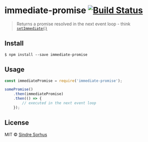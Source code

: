 # immediate-promise [![Build Status](https://travis-ci.org/sindresorhus/immediate-promise.svg?branch=master)](https://travis-ci.org/sindresorhus/immediate-promise)

> Returns a promise resolved in the next event loop - think [`setImmediate()`](https://nodejs.org/api/timers.html#timers_setimmediate_callback_arg)


## Install

```
$ npm install --save immediate-promise
```


## Usage

```js
const immediatePromise = require('immediate-promise');

somePromise()
	.then(immediatePromise)
	.then(() => {
		// executed in the next event loop
	});
```


## License

MIT © [Sindre Sorhus](http://sindresorhus.com)
